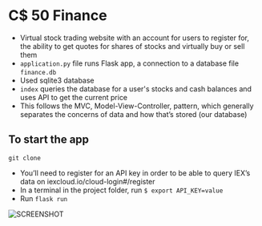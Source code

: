 # C$ 50 Finance
- Virtual stock trading website with an account for users to register for, the ability to get quotes for shares of stocks and virtually buy or sell them
- ```application.py``` file runs Flask app, a connection to a database file ``finance.db`` 
- Used sqlite3 database
- ```index``` queries the database for a user's stocks and cash balances and uses API to get the current price
- This follows the MVC, Model-View-Controller, pattern, which generally separates the concerns of data and how that’s stored (our database)

## To start the app
```git clone```
- You’ll need to register for an API key in order to be able to query IEX’s data on iexcloud.io/cloud-login#/register
- In a terminal in the project folder, run ```$ export API_KEY=value```
- Run ```flask run```

![SCREENSHOT](https://github.com/Aracho1/CS50/blob/main/pset8/Screenshot%202021-02-06%20at%2023.22.22.png)
